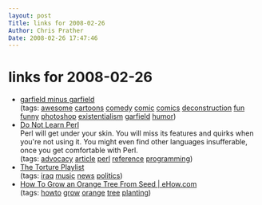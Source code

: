 ```yaml
---
layout: post
Title: links for 2008-02-26  
Author: Chris Prather
Date: 2008-02-26 17:47:46
---
```


# links for 2008-02-26
<ul class="delicious">
	<li>
		<div class="delicious-link"><a href="http://garfieldminusgarfield.tumblr.com/">garfield minus garfield</a></div>
		<div class="delicious-tags">(tags: <a href="http://del.icio.us/perigrin/awesome">awesome</a> <a href="http://del.icio.us/perigrin/cartoons">cartoons</a> <a href="http://del.icio.us/perigrin/comedy">comedy</a> <a href="http://del.icio.us/perigrin/comic">comic</a> <a href="http://del.icio.us/perigrin/comics">comics</a> <a href="http://del.icio.us/perigrin/deconstruction">deconstruction</a> <a href="http://del.icio.us/perigrin/fun">fun</a> <a href="http://del.icio.us/perigrin/funny">funny</a> <a href="http://del.icio.us/perigrin/photoshop">photoshop</a> <a href="http://del.icio.us/perigrin/existentialism">existentialism</a> <a href="http://del.icio.us/perigrin/garfield">garfield</a> <a href="http://del.icio.us/perigrin/humor">humor</a>)</div>
	</li>
	<li>
		<div class="delicious-link"><a href="http://ubermonkey.net/blog/2008/02/24#DoNotLearnPerl">Do Not Learn Perl</a></div>
		<div class="delicious-extended">Perl will get under your skin. You will miss its features and quirks when you're not using it. You might even find other languages insufferable, once you get comfortable with Perl.

</div>
		<div class="delicious-tags">(tags: <a href="http://del.icio.us/perigrin/advocacy">advocacy</a> <a href="http://del.icio.us/perigrin/article">article</a> <a href="http://del.icio.us/perigrin/perl">perl</a> <a href="http://del.icio.us/perigrin/reference">reference</a> <a href="http://del.icio.us/perigrin/programming">programming</a>)</div>
	</li>
	<li>
		<div class="delicious-link"><a href="http://motherjones.com/news/featurex/2008/03/torture-playlist.html">The Torture Playlist</a></div>
		<div class="delicious-tags">(tags: <a href="http://del.icio.us/perigrin/iraq">iraq</a> <a href="http://del.icio.us/perigrin/music">music</a> <a href="http://del.icio.us/perigrin/news">news</a> <a href="http://del.icio.us/perigrin/politics">politics</a>)</div>
	</li>
	<li>
		<div class="delicious-link"><a href="http://www.ehow.com/how_2079932_grow-orange-tree-from-seed.html">How To Grow an Orange Tree From Seed | eHow.com</a></div>
		<div class="delicious-tags">(tags: <a href="http://del.icio.us/perigrin/howto">howto</a> <a href="http://del.icio.us/perigrin/grow">grow</a> <a href="http://del.icio.us/perigrin/orange">orange</a> <a href="http://del.icio.us/perigrin/tree">tree</a> <a href="http://del.icio.us/perigrin/planting">planting</a>)</div>
	</li>
</ul>

